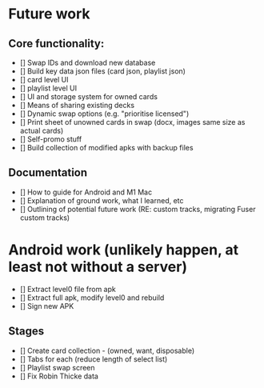 # Future work

## Core functionality:

- [] Swap IDs and download new database
- [] Build key data json files (card json, playlist json)
- [] card level UI
- [] playlist level UI
- [] UI and storage system for owned cards
- [] Means of sharing existing decks
- [] Dynamic swap options (e.g. "prioritise licensed")
- [] Print sheet of unowned cards in swap (docx, images same size as actual cards)
- [] Self-promo stuff
- [] Build collection of modified apks with backup files

## Documentation

- [] How to guide for Android and M1 Mac
- [] Explanation of ground work, what I learned, etc
- [] Outlining of potential future work (RE: custom tracks, migrating Fuser custom tracks)

# Android work (unlikely happen, at least not without a server)

- [] Extract level0 file from apk
- [] Extract full apk, modify level0 and rebuild
- [] Sign new APK



## Stages

- [] Create card collection - (owned, want, disposable)
- [] Tabs for each (reduce length of select list)
- [] Playlist swap screen
- [] Fix Robin Thicke data